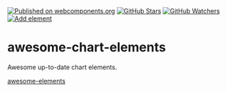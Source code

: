 [![Published on webcomponents.org][webcomponents-image]][webcomponents-url]
[![GitHub Stars][github-stars-image]][github-stars-url]
[![GitHub Watchers][github-watchers-image]][github-watchers-url]
[![Add element][github-image]][github-url]

# awesome-chart-elements

Awesome up-to-date chart elements.

[awesome-elements](https://beta.webcomponents.org/collection/StartPolymer/awesome-elements)

[github-image]: https://img.shields.io/badge/github.com-add%20element-lightgrey.svg
[github-url]: https://github.com/StartPolymer/awesome-chart-elements/issues/new?title=Add%20element%20&labels=User%20reports

[github-stars-image]: https://img.shields.io/github/stars/StartPolymer/awesome-chart-elements.svg?label=github%20stars
[github-stars-url]: https://github.com/StartPolymer/awesome-chart-elements

[github-watchers-image]: https://img.shields.io/github/watchers/StartPolymer/awesome-chart-elements.svg?label=github%20watchers
[github-watchers-url]: https://github.com/StartPolymer/awesome-chart-elements

[webcomponents-image]: https://img.shields.io/badge/webcomponents.org-published-blue.svg
[webcomponents-url]: https://beta.webcomponents.org/collection/StartPolymer/awesome-chart-elements
